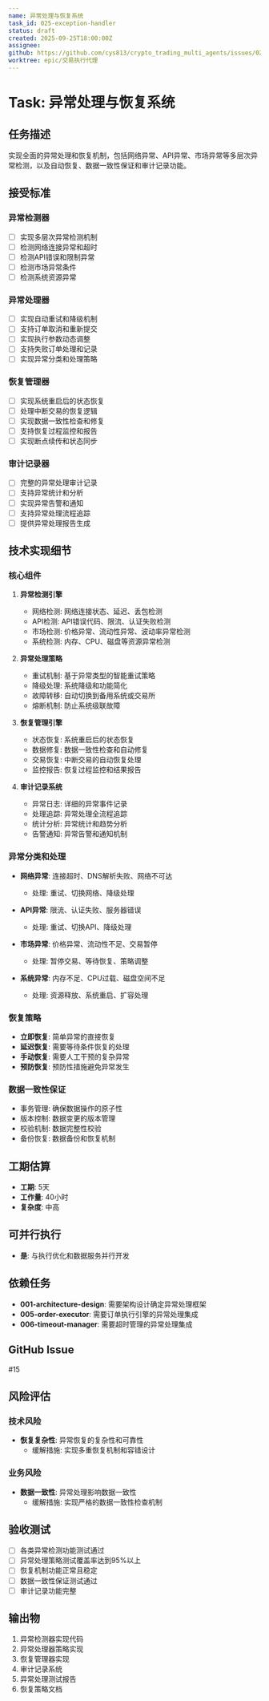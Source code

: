 ```yaml
---
name: 异常处理与恢复系统
task_id: 025-exception-handler
status: draft
created: 2025-09-25T18:00:00Z
assignee:
github: https://github.com/cys813/crypto_trading_multi_agents/issues/025
worktree: epic/交易执行代理
---
```


# Task: 异常处理与恢复系统

## 任务描述
实现全面的异常处理和恢复机制，包括网络异常、API异常、市场异常等多层次异常检测，以及自动恢复、数据一致性保证和审计记录功能。

## 接受标准

### 异常检测器
- [ ] 实现多层次异常检测机制
- [ ] 检测网络连接异常和超时
- [ ] 检测API错误和限制异常
- [ ] 检测市场异常条件
- [ ] 检测系统资源异常

### 异常处理器
- [ ] 实现自动重试和降级机制
- [ ] 支持订单取消和重新提交
- [ ] 实现执行参数动态调整
- [ ] 支持失败订单处理和记录
- [ ] 实现异常分类和处理策略

### 恢复管理器
- [ ] 实现系统重启后的状态恢复
- [ ] 处理中断交易的恢复逻辑
- [ ] 实现数据一致性检查和修复
- [ ] 支持恢复过程监控和报告
- [ ] 实现断点续传和状态同步

### 审计记录器
- [ ] 完整的异常处理审计记录
- [ ] 支持异常统计和分析
- [ ] 实现异常告警和通知
- [ ] 支持异常处理流程追踪
- [ ] 提供异常处理报告生成

## 技术实现细节

### 核心组件
1. **异常检测引擎**
   - 网络检测: 网络连接状态、延迟、丢包检测
   - API检测: API错误代码、限流、认证失败检测
   - 市场检测: 价格异常、流动性异常、波动率异常检测
   - 系统检测: 内存、CPU、磁盘等资源异常检测

2. **异常处理策略**
   - 重试机制: 基于异常类型的智能重试策略
   - 降级处理: 系统降级和功能简化
   - 故障转移: 自动切换到备用系统或交易所
   - 熔断机制: 防止系统级联故障

3. **恢复管理引擎**
   - 状态恢复: 系统重启后的状态恢复
   - 数据修复: 数据一致性检查和自动修复
   - 交易恢复: 中断交易的自动恢复处理
   - 监控报告: 恢复过程监控和结果报告

4. **审计记录系统**
   - 异常日志: 详细的异常事件记录
   - 处理追踪: 异常处理全流程追踪
   - 统计分析: 异常统计和趋势分析
   - 告警通知: 异常告警和通知机制

### 异常分类和处理
- **网络异常**: 连接超时、DNS解析失败、网络不可达
  - 处理: 重试、切换网络、降级处理

- **API异常**: 限流、认证失败、服务器错误
  - 处理: 重试、切换API、降级处理

- **市场异常**: 价格异常、流动性不足、交易暂停
  - 处理: 暂停交易、等待恢复、策略调整

- **系统异常**: 内存不足、CPU过载、磁盘空间不足
  - 处理: 资源释放、系统重启、扩容处理

### 恢复策略
- **立即恢复**: 简单异常的直接恢复
- **延迟恢复**: 需要等待条件恢复的处理
- **手动恢复**: 需要人工干预的复杂异常
- **预防恢复**: 预防性措施避免异常发生

### 数据一致性保证
- 事务管理: 确保数据操作的原子性
- 版本控制: 数据变更的版本管理
- 校验机制: 数据完整性校验
- 备份恢复: 数据备份和恢复机制

## 工期估算
- **工期**: 5天
- **工作量**: 40小时
- **复杂度**: 中高

## 可并行执行
- **是**: 与执行优化和数据服务并行开发

## 依赖任务
- **001-architecture-design**: 需要架构设计确定异常处理框架
- **005-order-executor**: 需要订单执行引擎的异常处理集成
- **006-timeout-manager**: 需要超时管理的异常处理集成

## GitHub Issue
#15

## 风险评估

### 技术风险
- **恢复复杂性**: 异常恢复的复杂性和可靠性
  - 缓解措施: 实现多重恢复机制和容错设计

### 业务风险
- **数据一致性**: 异常处理影响数据一致性
  - 缓解措施: 实现严格的数据一致性检查机制

## 验收测试
- [ ] 各类异常检测功能测试通过
- [ ] 异常处理策略测试覆盖率达到95%以上
- [ ] 恢复机制功能正常且稳定
- [ ] 数据一致性保证测试通过
- [ ] 审计记录功能完整

## 输出物
1. 异常检测器实现代码
2. 异常处理器策略实现
3. 恢复管理器实现
4. 审计记录系统
5. 异常处理测试报告
6. 恢复策略文档